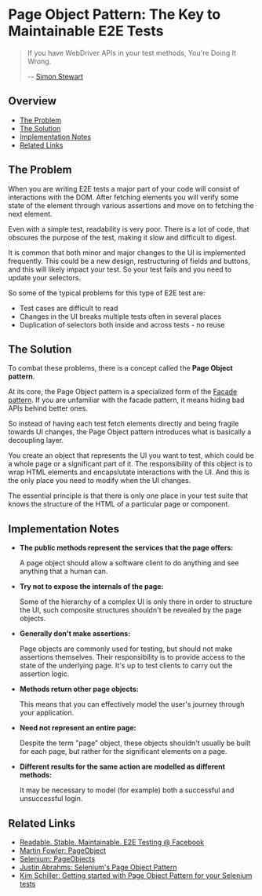 # Page Object Pattern: The Key to Maintainable E2E Tests

> If you have WebDriver APIs in your test methods, You're Doing It Wrong.
>
> -- [Simon Stewart][simon-stewart]

## Overview

- [The Problem](#the-problem)
- [The Solution](#the-solution)
- [Implementation Notes](#implementation-notes)
- [Related Links](#related-links)

## The Problem

When you are writing E2E tests a major part of your code will consist of interactions with the DOM. After fetching elements you will verify some state of the element through various assertions and move on to fetching the next element.

Even with a simple test, readability is very poor. There is a lot of code, that obscures the purpose of the test, making it slow and difficult to digest.

It is common that both minor and major changes to the UI is implemented frequently. This could be a new design, restructuring of fields and buttons, and this will likely impact your test. So your test fails and you need to update your selectors.

So some of the typical problems for this type of E2E test are:

- Test cases are difficult to read
- Changes in the UI breaks multiple tests often in several places
- Duplication of selectors both inside and across tests - no reuse

## The Solution

To combat these problems, there is a concept called the **Page Object pattern**.

At its core, the Page Object pattern is a specialized form of the [Facade pattern][facade-pattern]. If you are unfamiliar with the facade pattern, it means hiding bad APIs behind better ones.

So instead of having each test fetch elements directly and being fragile towards UI changes, the Page Object pattern introduces what is basically a decoupling layer.

You create an object that represents the UI you want to test, which could be a whole page or a significant part of it. The responsibility of this object is to wrap HTML elements and encapslutate interactions with the UI. And this is the only place you need to modify when the UI changes.

The essential principle is that there is only one place in your test suite that knows the structure of the HTML of a particular page or component.

## Implementation Notes

- **The public methods represent the services that the page offers:**

  A page object should allow a software client to do anything and see anything that a human can.

- **Try not to expose the internals of the page:**

  Some of the hierarchy of a complex UI is only there in order to structure the UI, such composite structures shouldn't be revealed by the page objects.

- **Generally don't make assertions:**

  Page objects are commonly used for testing, but should not make assertions themselves. Their responsibility is to provide access to the state of the underlying page. It's up to test clients to carry out the assertion logic.

- **Methods return other page objects:**

  This means that you can effectively model the user's journey through your application.

- **Need not represent an entire page:**

  Despite the term "page" object, these objects shouldn't usually be built for each page, but rather for the significant elements on a page.

- **Different results for the same action are modelled as different methods:**

  It may be necessary to model (for example) both a successful and unsuccessful login.

## Related Links

- [Readable. Stable. Maintainable. E2E Testing @ Facebook][facebook-talk-video]
- [Martin Fowler: PageObject][martin-fowler-page-object]
- [Selenium: PageObjects][selenium-page-objects]
- [Justin Abrahms: Selenium's Page Object Pattern][justin-abrah-selenium-page-object-pattern]
- [Kim Schiller: Getting started with Page Object Pattern for your Selenium tests][kim-schiller-page-object-pattern]

[facade-pattern]: https://en.wikipedia.org/wiki/Facade_pattern
[facebook-talk-video]: https://youtu.be/diYgXpktTqo
[justin-abrah-selenium-page-object-pattern]: https://justin.abrah.ms/python/selenium-page-object-pattern--the-key-to-maintainable-tests.html
[kim-schiller-page-object-pattern]: https://www.pluralsight.com/guides/software-engineering-best-practices/getting-started-with-page-object-pattern-for-your-selenium-tests
[martin-fowler-page-object]: https://martinfowler.com/bliki/PageObject.html
[selenium-page-objects]: https://github.com/SeleniumHQ/selenium/wiki/PageObjects
[simon-stewart]: https://twitter.com/shs96c
